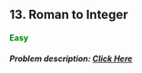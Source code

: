 ## 13. Roman to Integer
#### <font color="green">Easy</font>
##### Problem description: <a href="https://leetcode.com/problems/roman-to-integer/">Click Here</a>